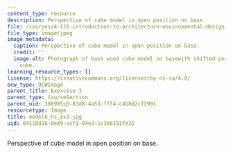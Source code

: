 ```yaml
---
content_type: resource
description: Perspective of cube model in open position on base.
file: /courses/4-111-introduction-to-architecture-environmental-design-spring-2014/04118d160e49ccf104e31c3b6191fe25_model6_hs_ex3.jpg
file_type: image/jpeg
image_metadata:
  caption: Perspective of cube model in open position on base.
  credit: ''
  image-alt: Photograph of bass wood cube model on basewith shifted portions of the
    cube.
learning_resource_types: []
license: https://creativecommons.org/licenses/by-nc-sa/4.0/
ocw_type: OCWImage
parent_title: Exercise 3
parent_type: CourseSection
parent_uid: 306905c6-83d8-4a53-fff4-c4b8d2c72901
resourcetype: Image
title: model6_hs_ex3.jpg
uid: 04118d16-0e49-ccf1-04e3-1c3b6191fe25
---
```

Perspective of cube model in open position on base.
